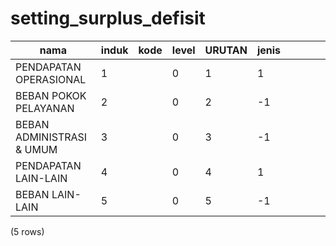 setting_surplus_defisit
=======================

|           nama            | induk | kode | level | URUTAN  | jenis |   |   |   |   |
|---------------------------|-------|------|-------|---------|-------|---|---|---|---|
| PENDAPATAN OPERASIONAL    | 1     |      | 0     | 1       | 1     |   |   |   |   |
| BEBAN POKOK PELAYANAN     | 2     |      | 0     | 2       | -1    |   |   |   |   |
| BEBAN ADMINISTRASI & UMUM | 3     |      | 0     | 3       | -1    |   |   |   |   |
| PENDAPATAN LAIN-LAIN      | 4     |      | 0     | 4       | 1     |   |   |   |   |
| BEBAN LAIN-LAIN           | 5     |      | 0     | 5       | -1    |   |   |   |   |
(5 rows)

